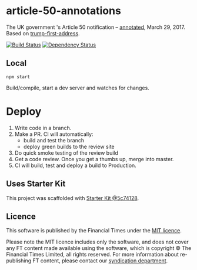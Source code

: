 # article-50-annotations

The UK government 's Article 50 notification – [annotated](https://ig.ft.com/article-5-annotated), March 29, 2017. Based on [trump-first-address](https://github.com/ft-interactive/trump-first-address).

[![Build Status][circle-image]][circle-url] [![Dependency Status][devdeps-image]][devdeps-url]

## Local

```
npm start
```

Build/compile, start a dev server and watches for changes.

# Deploy

1. Write code in a branch.
2. Make a PR. CI will automatically:
    * build and test the branch
    * deploy green builds to the review site
3. Do quick smoke testing of the review build
4. Get a code review. Once you get a thumbs up, merge into master.
5. CI will build, test and deploy a build to Production.


## Uses Starter Kit

This project was scaffolded with [Starter Kit @5c74128](https://github.com/ft-interactive/starter-kit/tree/5c74128).

## Licence
This software is published by the Financial Times under the [MIT licence](http://opensource.org/licenses/MIT).

Please note the MIT licence includes only the software, and does not cover any FT content made available using the software, which is copyright &copy; The Financial Times Limited, all rights reserved. For more information about re-publishing FT content, please contact our [syndication department](http://syndication.ft.com/).

<!-- badge URLs -->
[circle-url]: https://circleci.com/gh/ft-interactive/trump-first-address
[circle-image]: https://circleci.com/gh/ft-interactive/trump-first-address/tree/master.svg?style=shield

[devdeps-url]: https://david-dm.org/ft-interactive/trump-first-address#info=devDependencies
[devdeps-image]: https://img.shields.io/david/dev/ft-interactive/trump-first-address.svg?style=flat-square
